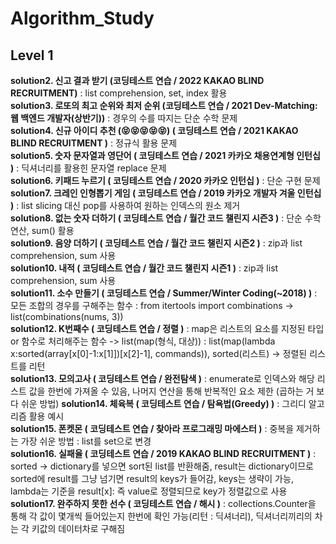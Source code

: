 # Algorithm_Study

## Level 1  
**solution2. 신고 결과 받기 (코딩테스트 연습 / 2022 KAKAO BLIND RECRUITMENT)** : list comprehension, set, index 활용  
**solution3. 로또의 최고 순위와 최저 순위 (코딩테스트 연습 / 2021 Dev-Matching: 웹 백엔드 개발자(상반기))** : 경우의 수를 따지는 단순 수학 문제  
**solution4. 신규 아이디 추천 (😝😝😝😝😝) ( 코딩테스트 연습 / 2021 KAKAO BLIND RECRUITMENT )** : 정규식 활용 문제   
**solution5. 숫자 문자열과 영단어 ( 코딩테스트 연습 / 2021 카카오 채용연계형 인턴십 )** : 딕셔너리를 활용힌 문자열 replace 문제  
**solution6. 키패드 누르기 ( 코딩테스트 연습 / 2020 카카오 인턴십 )** : 단순 구현 문제  
**solution7. 크레인 인형뽑기 게임 ( 코딩테스트 연습 / 2019 카카오 개발자 겨울 인턴십 )** : list slicing 대신 pop를 사용하여 원하는 인덱스의 원소 제거  
**solution8. 없는 숫자 더하기 ( 코딩테스트 연습 / 월간 코드 챌린지 시즌3 )** : 단순 수학 연산, sum() 활용  
**solution9. 음양 더하기 ( 코딩테스트 연습 / 월간 코드 챌린지 시즌2 )** : zip과 list comprehension, sum 사용  
**solution10. 내적 ( 코딩테스트 연습 / 월간 코드 챌린지 시즌1 )** : zip과 list comprehension, sum 사용  
**solution11. 소수 만들기 ( 코딩테스트 연습 / Summer/Winter Coding(~2018) )** : 모든 조합의 경우를 구해주는 함수 : from itertools import combinations -> list(combinations(nums, 3))  
**solution12. K번째수 ( 코딩테스트 연습 / 정렬 )** : map은 리스트의 요소를 지정된 타입 or 함수로 처리해주는 함수 -> list(map(형식, 대상)) : list(map(lambda x:sorted(array[x[0]-1:x[1]])[x[2]-1], commands)), sorted(리스트) -> 정렬된 리스트를 리턴  
**solution13. 모의고사 ( 코딩테스트 연습 / 완전탐색 )** : enumerate로 인덱스와 해당 리스트 값을 한번에 가져올 수 있음, 나머지 연산을 통해 반복적인 요소 제한 (곱하는 거 보다 쉬운 방법)
**solution14. 체육복 ( 코딩테스트 연습 / 탐욕법(Greedy) )** : 그리디 알고리즘 활용 예시  
**solution15. 폰켓몬 ( 코딩테스트 연습 / 찾아라 프로그래밍 마에스터 )** : 중복을 제거하는 가장 쉬운 방법 : list를 set으로 변경  
**solution16. 실패율 ( 코딩테스트 연습 / 2019 KAKAO BLIND RECRUITMENT )** : sorted -> dictionary를 넣으면 sort된 list를 반환해줌, result는 dictionary이므로 sorted에 result를 그냥 넘기면 result의 keys가 들어감, keys는 생략이 가능, lambda는 기준을 result[x]: 즉 value로 정렬되므로 key가 정렬값으로 사용  
**solution17. 완주하지 못한 선수 ( 코딩테스트 연습 / 해시 )** : collections.Counter을 통해 각 값이 몇개씩 들어있는지 한번에 확인 가능(리턴 : 딕셔너리), 딕셔너리끼리의 차는 각 키값의 데이터차로 구해짐  
